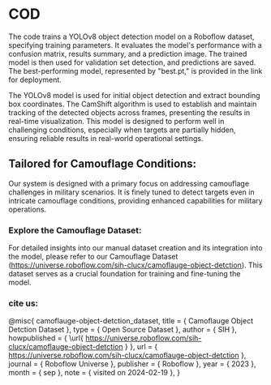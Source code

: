 # COD

The code trains a YOLOv8 object detection model on a Roboflow dataset, specifying training parameters. It evaluates the model's performance with a confusion matrix, results summary, and a prediction image. The trained model is then used for validation set detection, and predictions are saved. The best-performing model, represented by "best.pt," is provided in the link for deployment.

 The YOLOv8 model is used for initial object detection and extract bounding box coordinates. The CamShift algorithm is used to establish and maintain tracking of the detected objects across frames, presenting the results in real-time visualization.  This model is designed to perform well in challenging conditions, especially when targets are partially hidden, ensuring reliable results in real-world operational settings.

## Tailored for Camouflage Conditions:
Our system is designed with a primary focus on addressing camouflage challenges in military scenarios. It is finely tuned to detect targets even in intricate camouflage conditions, providing enhanced capabilities for military operations.

### Explore the Camouflage Dataset:
For detailed insights into our manual dataset creation and its integration into the model, please refer to our Camouflage Dataset (https://universe.roboflow.com/sih-clucx/camoflauge-object-detction). This dataset serves as a crucial foundation for training and fine-tuning the model.

### cite us:
@misc{
                            camoflauge-object-detction_dataset,
                            title = { Camoflauge Object Detction Dataset },
                            type = { Open Source Dataset },
                            author = { SIH },
                            howpublished = { \url{ https://universe.roboflow.com/sih-clucx/camoflauge-object-detction } },
                            url = { https://universe.roboflow.com/sih-clucx/camoflauge-object-detction },
                            journal = { Roboflow Universe },
                            publisher = { Roboflow },
                            year = { 2023 },
                            month = { sep },
                            note = { visited on 2024-02-19 },
                            }
